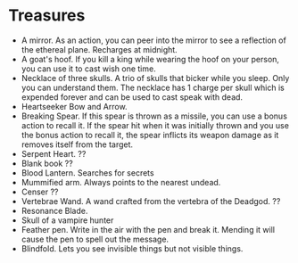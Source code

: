 # Treasures
- A mirror. As an action, you can peer into the mirror to see a reflection of the ethereal plane. Recharges at midnight.
- A goat's hoof. If you kill a king while wearing the hoof on your person, you can use it to cast wish one time.
- Necklace of three skulls. A trio of skulls that bicker while you sleep. Only you can understand them. The necklace has 1 charge per skull which is expended forever and can be used to cast speak with dead.
- Heartseeker Bow and Arrow.
- Breaking Spear. If this spear is thrown as a missile, you can use a bonus action to recall it. If the spear hit when it was initially thrown and you use the bonus action to recall it, the spear inflicts its weapon damage as it removes itself from the target. 
- Serpent Heart. ??
- Blank book ??
- Blood Lantern. Searches for secrets
- Mummified arm. Always points to the nearest undead. 
- Censer ??
- Vertebrae Wand. A wand crafted from the vertebra of the Deadgod. ??
- Resonance Blade. 
- Skull of a vampire hunter
- Feather pen. Write in the air with the pen and break it. Mending it will cause the pen to spell out the message. 
- Blindfold. Lets you see invisible things but not visible things. 